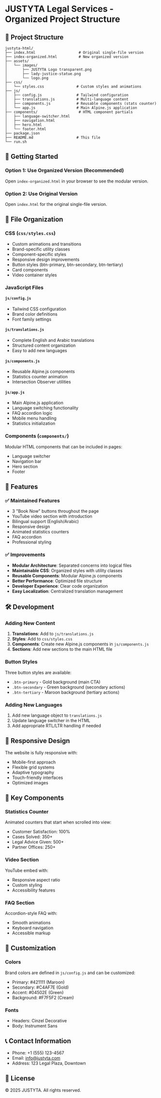 # JUSTYTA Legal Services - Organized Project Structure

## 📁 Project Structure

```
justyta-html/
├── index.html                    # Original single-file version
├── index-organized.html          # New organized version
├── assets/
│   └── images/
│       ├── JUSTYTA Logo transparent.png
│       ├── lady-justice-statue.png
│       └── logo.png
├── css/
│   └── styles.css               # Custom styles and animations
├── js/
│   ├── config.js                # Tailwind configuration
│   ├── translations.js          # Multi-language content
│   ├── components.js            # Reusable components (stats counter)
│   └── app.js                   # Main Alpine.js application
├── components/                   # HTML component partials
│   ├── language-switcher.html
│   ├── navigation.html
│   ├── hero.html
│   └── footer.html
├── package.json
├── README.md                    # This file
└── run.sh
```

## 🚀 Getting Started

### Option 1: Use Organized Version (Recommended)
Open `index-organized.html` in your browser to see the modular version.

### Option 2: Use Original Version
Open `index.html` for the original single-file version.

## 📝 File Organization

### CSS (`css/styles.css`)
- Custom animations and transitions
- Brand-specific utility classes
- Component-specific styles
- Responsive design improvements
- Button styles (btn-primary, btn-secondary, btn-tertiary)
- Card components
- Video container styles

### JavaScript Files

#### `js/config.js`
- Tailwind CSS configuration
- Brand color definitions
- Font family settings

#### `js/translations.js`
- Complete English and Arabic translations
- Structured content organization
- Easy to add new languages

#### `js/components.js`
- Reusable Alpine.js components
- Statistics counter animation
- Intersection Observer utilities

#### `js/app.js`
- Main Alpine.js application
- Language switching functionality
- FAQ accordion logic
- Mobile menu handling
- Statistics initialization

### Components (`components/`)
Modular HTML components that can be included in pages:
- Language switcher
- Navigation bar
- Hero section
- Footer

## 🎨 Features

### ✅ Maintained Features
- 3 "Book Now" buttons throughout the page
- YouTube video section with introduction
- Bilingual support (English/Arabic)
- Responsive design
- Animated statistics counters
- FAQ accordion
- Professional styling

### ✅ Improvements
- **Modular Architecture**: Separated concerns into logical files
- **Maintainable CSS**: Organized styles with utility classes
- **Reusable Components**: Modular Alpine.js components
- **Better Performance**: Optimized file structure
- **Developer Experience**: Clear code organization
- **Easy Localization**: Centralized translation management

## 🛠️ Development

### Adding New Content
1. **Translations**: Add to `js/translations.js`
2. **Styles**: Add to `css/styles.css`
3. **Components**: Create new Alpine.js components in `js/components.js`
4. **Sections**: Add new sections to the main HTML file

### Button Styles
Three button styles are available:
- `.btn-primary` - Gold background (main CTA)
- `.btn-secondary` - Green background (secondary actions)
- `.btn-tertiary` - Maroon background (tertiary actions)

### Adding New Languages
1. Add new language object to `translations.js`
2. Update language switcher in the HTML
3. Add appropriate RTL/LTR handling if needed

## 📱 Responsive Design

The website is fully responsive with:
- Mobile-first approach
- Flexible grid systems
- Adaptive typography
- Touch-friendly interfaces
- Optimized images

## 🎯 Key Components

### Statistics Counter
Animated counters that start when scrolled into view:
- Customer Satisfaction: 100%
- Cases Solved: 350+
- Legal Advice Given: 500+
- Partner Offices: 250+

### Video Section
YouTube embed with:
- Responsive aspect ratio
- Custom styling
- Accessibility features

### FAQ Section
Accordion-style FAQ with:
- Smooth animations
- Keyboard navigation
- Accessible markup

## 🔧 Customization

### Colors
Brand colors are defined in `js/config.js` and can be customized:
- Primary: #421111 (Maroon)
- Secondary: #C4AF7E (Gold)
- Accent: #04502E (Green)
- Background: #F7F5F2 (Cream)

### Fonts
- Headers: Cinzel Decorative
- Body: Instrument Sans

## 📞 Contact Information

- Phone: +1 (555) 123-4567
- Email: info@justyta.com
- Address: 123 Legal Plaza, Downtown

## 📄 License

© 2025 JUSTYTA. All rights reserved.
